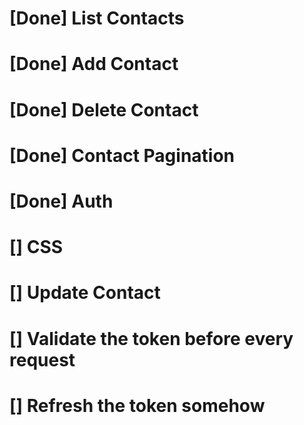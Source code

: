 # [Done] List Contacts
# [Done] Add Contact
# [Done] Delete Contact
# [Done] Contact Pagination
# [Done] Auth
# [] CSS
# [] Update Contact
# [] Validate the token before every request
# [] Refresh the token somehow